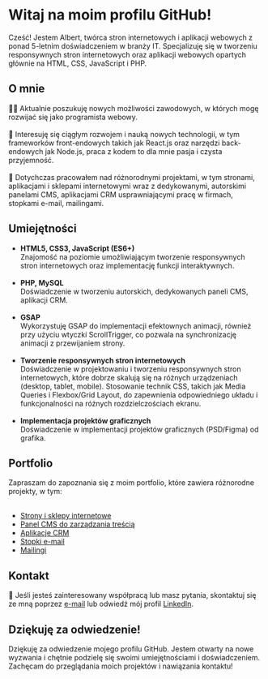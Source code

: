 <h1>Witaj na moim profilu GitHub!</h1>

Cześć! Jestem Albert, twórca stron internetowych i aplikacji webowych z ponad 5-letnim doświadczeniem w branży IT. Specjalizuję się w tworzeniu responsywnych stron internetowych oraz aplikacji webowych opartych głównie na HTML, CSS, JavaScript i PHP.

<h2>O mnie</h2>
👨‍💻 Aktualnie poszukuję nowych możliwości zawodowych, w których mogę rozwijać się jako programista webowy.
<br><br>
🌱 Interesuję się ciągłym rozwojem i nauką nowych technologii, w tym frameworków front-endowych takich jak React.js oraz narzędzi back-endowych jak Node.js, praca z kodem to dla mnie pasja i czysta przyjemność.
<br><br>
💼 Dotychczas pracowałem nad różnorodnymi projektami, w tym stronami, aplikacjami i sklepami internetowymi wraz z dedykowanymi, autorskimi panelami CMS, aplikacjami CRM usprawniającymi pracę w firmach, stopkami e-mail, mailingami.

<h2>Umiejętności</h2>
<ul>
 <li>
         <b>HTML5, CSS3, JavaScript (ES6+)</b>
         <br>
         Znajomość na poziomie umożliwiającym tworzenie responsywnych stron internetowych oraz implementację funkcji interaktywnych.
 </li>
 <br>
 <li>
         <b>PHP, MySQL</b>
         <br>
         Doświadczenie w tworzeniu autorskich, dedykowanych paneli CMS, aplikacji CRM.
 </li>
        <br>
  <li>
         <b>GSAP</b>
         <br>
          Wykorzystuję GSAP do implementacji efektownych animacji, również przy użyciu wtyczki ScrollTrigger, co pozwala na synchronizację animacji z przewijaniem strony.
 </li>
        <br>
  <li>
         <b>Tworzenie responsywnych stron internetowych</b>
         <br>
         Doświadczenie w projektowaniu i tworzeniu responsywnych stron internetowych, które dobrze skalują się na różnych urządzeniach (desktop, tablet, mobile). Stosowanie technik CSS, takich jak Media Queries i Flexbox/Grid Layout, do zapewnienia odpowiedniego układu i funkcjonalności na różnych rozdzielczościach ekranu.
 </li>
          <br>
  <li>
         <b>Implementacja projektów graficznych</b>
         <br>
        Doświadczenie w implementacji projektów graficznych (PSD/Figma) od grafika.
 </li>
</ul>

<h2>Portfolio</h2>
Zapraszam do zapoznania się z moim portfolio, które zawiera różnorodne projekty, w tym:
<br><br>
<ul>
        <li><a href="">Strony i sklepy internetowe</a></li>
        <li><a href="">Panel CMS do zarządzania treścią</a></li>
        <li><a href="">Aplikacje CRM</a></li>
        <li><a href="">Stopki e-mail</a></li>
        <li><a href="">Mailingi</a></li>
</ul>

<h2>Kontakt</h2>
📧 Jeśli jesteś zainteresowany współpracą lub masz pytania, skontaktuj się ze mną poprzez <a href="mailto:">e-mail</a> lub odwiedź mój profil <a href="">LinkedIn</a>.

<h2>Dziękuję za odwiedzenie!</h2>
Dziękuję za odwiedzenie mojego profilu GitHub. Jestem otwarty na nowe wyzwania i chętnie podzielę się swoimi umiejętnościami i doświadczeniem. Zachęcam do przeglądania moich projektów i nawiązania kontaktu!
